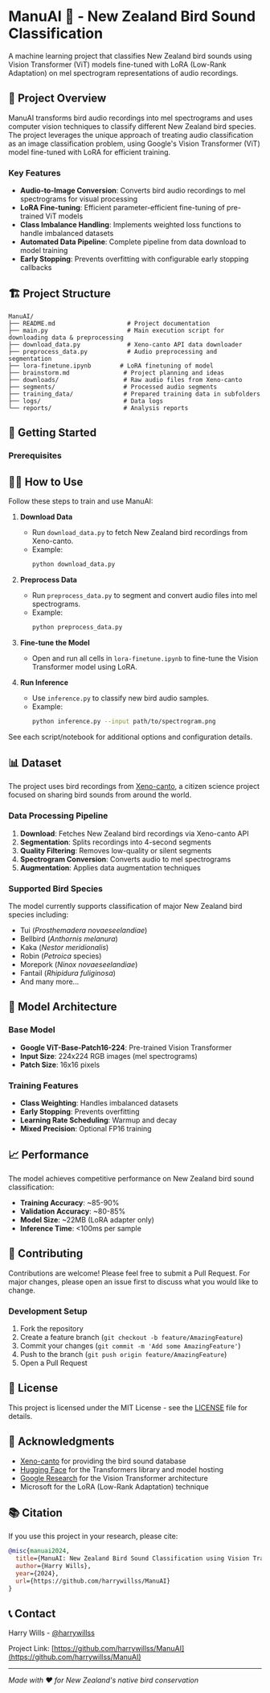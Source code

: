 # ManuAI 🦜 - New Zealand Bird Sound Classification

A machine learning project that classifies New Zealand bird sounds using Vision Transformer (ViT) models fine-tuned with LoRA (Low-Rank Adaptation) on mel spectrogram representations of audio recordings.

## 🎯 Project Overview

ManuAI transforms bird audio recordings into mel spectrograms and uses computer vision techniques to classify different New Zealand bird species. The project leverages the unique approach of treating audio classification as an image classification problem, using Google's Vision Transformer (ViT) model fine-tuned with LoRA for efficient training.

### Key Features

- **Audio-to-Image Conversion**: Converts bird audio recordings to mel spectrograms for visual processing
- **LoRA Fine-tuning**: Efficient parameter-efficient fine-tuning of pre-trained ViT models
- **Class Imbalance Handling**: Implements weighted loss functions to handle imbalanced datasets
- **Automated Data Pipeline**: Complete pipeline from data download to model training
- **Early Stopping**: Prevents overfitting with configurable early stopping callbacks

## 🏗️ Project Structure

```
ManuAI/
├── README.md                    # Project documentation
├── main.py                      # Main execution script for downloading data & preprocessing
├── download_data.py             # Xeno-canto API data downloader
├── preprocess_data.py           # Audio preprocessing and segmentation
├── lora-finetune.ipynb        # LoRA finetuning of model
├── brainstorm.md               # Project planning and ideas
├── downloads/                  # Raw audio files from Xeno-canto
├── segments/                   # Processed audio segments
├── training_data/              # Prepared training data in subfolders
├── logs/                       # Data logs
└── reports/                    # Analysis reports
```

## 🚀 Getting Started

### Prerequisites


## 🧑‍💻 How to Use

Follow these steps to train and use ManuAI:

1. **Download Data**
   - Run `download_data.py` to fetch New Zealand bird recordings from Xeno-canto.
   - Example:
     ```bash
     python download_data.py
     ```

2. **Preprocess Data**
   - Run `preprocess_data.py` to segment and convert audio files into mel spectrograms.
   - Example:
     ```bash
     python preprocess_data.py
     ```

3. **Fine-tune the Model**
   - Open and run all cells in `lora-finetune.ipynb` to fine-tune the Vision Transformer model using LoRA.

4. **Run Inference**
   - Use `inference.py` to classify new bird audio samples.
   - Example:
     ```bash
     python inference.py --input path/to/spectrogram.png
     ```

See each script/notebook for additional options and configuration details.

## 📊 Dataset

The project uses bird recordings from [Xeno-canto](https://xeno-canto.org/), a citizen science project focused on sharing bird sounds from around the world.

### Data Processing Pipeline

1. **Download**: Fetches New Zealand bird recordings via Xeno-canto API
2. **Segmentation**: Splits recordings into 4-second segments
3. **Quality Filtering**: Removes low-quality or silent segments
4. **Spectrogram Conversion**: Converts audio to mel spectrograms
5. **Augmentation**: Applies data augmentation techniques

### Supported Bird Species

The model currently supports classification of major New Zealand bird species including:
- Tui (*Prosthemadera novaeseelandiae*)
- Bellbird (*Anthornis melanura*)
- Kaka (*Nestor meridionalis*)
- Robin (*Petroica* species)
- Morepork (*Ninox novaeseelandiae*)
- Fantail (*Rhipidura fuliginosa*)
- And many more...

## 🤖 Model Architecture

### Base Model
- **Google ViT-Base-Patch16-224**: Pre-trained Vision Transformer
- **Input Size**: 224x224 RGB images (mel spectrograms)
- **Patch Size**: 16x16 pixels

### Training Features
- **Class Weighting**: Handles imbalanced datasets
- **Early Stopping**: Prevents overfitting
- **Learning Rate Scheduling**: Warmup and decay
- **Mixed Precision**: Optional FP16 training

## 📈 Performance

The model achieves competitive performance on New Zealand bird sound classification:

- **Training Accuracy**: ~85-90%
- **Validation Accuracy**: ~80-85%
- **Model Size**: ~22MB (LoRA adapter only)
- **Inference Time**: <100ms per sample

## 🤝 Contributing

Contributions are welcome! Please feel free to submit a Pull Request. For major changes, please open an issue first to discuss what you would like to change.

### Development Setup

1. Fork the repository
2. Create a feature branch (`git checkout -b feature/AmazingFeature`)
3. Commit your changes (`git commit -m 'Add some AmazingFeature'`)
4. Push to the branch (`git push origin feature/AmazingFeature`)
5. Open a Pull Request

## 📝 License

This project is licensed under the MIT License - see the [LICENSE](LICENSE) file for details.

## 🙏 Acknowledgments

- [Xeno-canto](https://xeno-canto.org/) for providing the bird sound database
- [Hugging Face](https://huggingface.co/) for the Transformers library and model hosting
- [Google Research](https://github.com/google-research/vision_transformer) for the Vision Transformer architecture
- Microsoft for the LoRA (Low-Rank Adaptation) technique

## 📚 Citation

If you use this project in your research, please cite:

```bibtex
@misc{manuai2024,
  title={ManuAI: New Zealand Bird Sound Classification using Vision Transformers},
  author={Harry Wills},
  year={2024},
  url={https://github.com/harrywillss/ManuAI}
}
```

## 📞 Contact

Harry Wills - [@harrywillss](https://github.com/harrywillss)

Project Link: [https://github.com/harrywillss/ManuAI](https://github.com/harrywillss/ManuAI)

---

*Made with ❤️ for New Zealand's native bird conservation*
